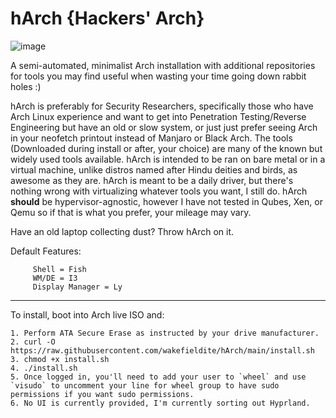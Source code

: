 # hArch {Hackers' Arch} 

![image](https://user-images.githubusercontent.com/49621391/189473325-b63e7711-f5bc-4a6e-b19d-6c104306ea1e.png)


A semi-automated, minimalist Arch installation with additional repositories for tools you may find useful when wasting your time going down rabbit holes :)

hArch is preferably for Security Researchers, specifically those who have Arch Linux experience and want to get into Penetration Testing/Reverse Engineering but have an old or slow system, or just just prefer seeing Arch in your neofetch printout instead of Manjaro or Black Arch. The tools (Downloaded during install or after, your choice) are many of the known but widely used tools available. hArch is intended to be ran on bare metal or in a virtual machine, unlike distros named after Hindu deities and birds, as awesome as they are. hArch is meant to be a daily driver, but there's nothing wrong with virtualizing whatever tools you want, I still do. hArch **should** be hypervisor-agnostic, however I have not tested in Qubes, Xen, or Qemu so if that is what you prefer, your mileage may vary.

Have an old laptop collecting dust? Throw hArch on it.

Default Features:

         Shell = Fish
         WM/DE = I3 
         Display Manager = Ly
        
__________________________________________________________________________________________________________________________________________________________________

To install, boot into Arch live ISO and:
  
    1. Perform ATA Secure Erase as instructed by your drive manufacturer.
    2. curl -O https://raw.githubusercontent.com/wakefieldite/hArch/main/install.sh
    3. chmod +x install.sh
    4. ./install.sh
    5. Once logged in, you'll need to add your user to `wheel` and use `visudo` to uncomment your line for wheel group to have sudo permissions if you want sudo permissions.
    6. No UI is currently provided, I'm currently sorting out Hyprland.
